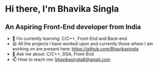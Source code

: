 ## <h1>Hi there, I'm Bhavika Singla</h1>
<h2>An Aspiring Front-End developer from India</h2>

- 🌱 I’m currently learning: C/C++, Front-End and Back-end
- 😃 All the projects I have worked upon and currently those whom I am working on are present here: https://github.com/Bhavikasingla
- 💬 Ask me about: C/C++, DSA, Front-End
- 📫 How to reach me: bhavikasingla8@gmail.com

